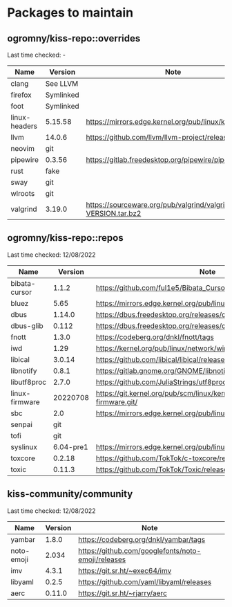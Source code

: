 # Packages to maintain

## ogromny/kiss-repo::overrides
Last time checked: -

| Name          | Version   | Note                                                         |
| ------------- | --------- | ------------------------------------------------------------ |
| clang         | See LLVM  |                                                              |
| firefox       | Symlinked |                                                              |
| foot          | Symlinked |                                                              |
| linux-headers | 5.15.58   | https://mirrors.edge.kernel.org/pub/linux/kernel/v5.x/       |
| llvm          | 14.0.6    | https://github.com/llvm/llvm-project/releases                |
| neovim        | git       |                                                              |
| pipewire      | 0.3.56    | https://gitlab.freedesktop.org/pipewire/pipewire/            |
| rust          | fake      |                                                              |
| sway          | git       |                                                              |
| wlroots       | git       |                                                              |
| valgrind      | 3.19.0    | https://sourceware.org/pub/valgrind/valgrind-VERSION.tar.bz2 |

## ogromny/kiss-repo::repos
Last time checked: 12/08/2022

| Name           | Version   | Note                                                   |
| -------------- | --------- | ------------------------------------------------------ |
| bibata-cursor  | 1.1.2     | https://github.com/ful1e5/Bibata_Cursor/releases/      |
| bluez          | 5.65      | https://mirrors.edge.kernel.org/pub/linux/bluetooth/   |
| dbus           | 1.14.0    | https://dbus.freedesktop.org/releases/dbus/            |
| dbus-glib      | 0.112     | https://dbus.freedesktop.org/releases/dbus-glib/       |
| fnott          | 1.3.0     | https://codeberg.org/dnkl/fnott/tags                   |
| iwd            | 1.29      | https://kernel.org/pub/linux/network/wireless/         |
| libical        | 3.0.14    | https://github.com/libical/libical/releases            |
| libnotify      | 0.8.1     | https://gitlab.gnome.org/GNOME/libnotify/-/tags        |
| libutf8proc    | 2.7.0     | https://github.com/JuliaStrings/utf8proc/releases      |
| linux-firmware | 20220708  | https://git.kernel.org/pub/scm/linux/kernel/git/firmware/linux-firmware.git/ |
| sbc            | 2.0       | https://mirrors.edge.kernel.org/pub/linux/bluetooth/   |
| senpai         | git       |                                                        |
| tofi           | git       |                                                        |
| syslinux       | 6.04-pre1 | https://mirrors.edge.kernel.org/pub/linux/utils/boot/syslinux/Testing/ |
| toxcore        | 0.2.18    | https://github.com/TokTok/c-toxcore/releases/          |
| toxic          | 0.11.3    | https://github.com/TokTok/Toxic/releases/              |

## kiss-community/community

Last time checked: 12/08/2022

| Name       | Version   | Note                                               |
| -----------| --------- | -------------------------------------------------- |
| yambar     | 1.8.0     | https://codeberg.org/dnkl/yambar/tags              |
| noto-emoji | 2.034     | https://github.com/googlefonts/noto-emoji/releases |
| imv        | 4.3.1     | https://git.sr.ht/~exec64/imv                      |
| libyaml    | 0.2.5     | https://github.com/yaml/libyaml/releases           |
| aerc       | 0.11.0    | https://git.sr.ht/~rjarry/aerc                     |
